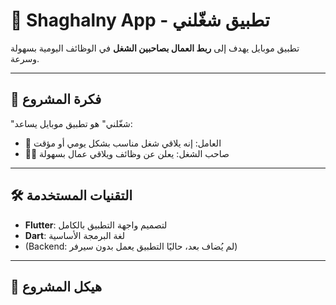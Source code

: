 # 💼 Shaghalny App - تطبيق شغّلني

تطبيق موبايل يهدف إلى **ربط العمال بصاحبين الشغل** في الوظائف اليومية بسهولة وسرعة.

---

## 📱 فكرة المشروع

"شغّلني" هو تطبيق موبايل يساعد:

- 🔨 العامل: إنه يلاقي شغل مناسب بشكل يومي أو مؤقت
- 🧑‍💼 صاحب الشغل: يعلن عن وظائف ويلاقي عمال بسهولة

---

## 🛠️ التقنيات المستخدمة

- **Flutter**: لتصميم واجهة التطبيق بالكامل
- **Dart**: لغة البرمجة الأساسية
- (Backend: لم يُضاف بعد، حاليًا التطبيق يعمل بدون سيرفر)

---

## 📂 هيكل المشروع


